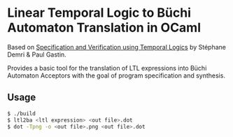 # Linear Temporal Logic to Büchi Automaton Translation in OCaml

Based on [Specification and Verification using Temporal Logics](http://citeseerx.ist.psu.edu/viewdoc/summary?doi=10.1.1.217.7298) by Stéphane Demri & Paul Gastin.

Provides a basic tool for the translation of LTL expressions into Büchi Automaton Acceptors with the goal of program specification and synthesis.

## Usage
```sh
$ ./build
$ ltl2ba <ltl expression> <out file>.dot
$ dot -Tpng -o <out file>.png <out file>.dot
```